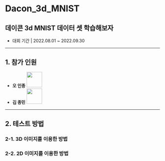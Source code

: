 # Dacon_3d_MNIST
## 데이콘 3d MNIST 데이터 셋 학습해보자

- 대회 기간 | 2022.08.01 ~ 2022.09.30
---

## 1. 참가 인원
- **오 인종** <a href='https://github.com/dhdlswhd34'><img src='https://avatars.githubusercontent.com/u/73582515?v=4' width=50></img></a>
- **김 종민** <a href=https://github.com/EvoDmiK><img src='https://avatars.githubusercontent.com/u/93193661?v=4' width=50></img></a>

---

## 2. 테스트 방법
### 2-1. 3D 이미지를 이용한 방법

### 2-2. 2D 이미지를 이용한 방법
